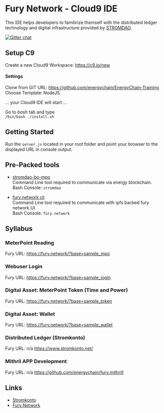 # Fury Network - Cloud9 IDE
This IDE helps developers to familirize themself with the distributed ledger technology and digital infrastructure provided by [STROMDAO](https://stromdao.de/).


[![Gitter chat](https://badges.gitter.im/gitterHQ/gitter.png)](https://gitter.im/stromdao/Lobby) 
  
## Setup C9
Create a new Cloud9 Workspace: https://c9.io/new   

#### Settings
Clone from GIT URL: https://github.com/energychain/EnergyChain-Training  
Choose Template: NodeJS  


... your Cloud9 IDE will start ...

Go to *bash* tab and type  
`/bin/bash ./install.sh `

## Getting Started

Run the `server.js` located in your root folder and point your browser to the displayed URL in console output.


## Pre-Packed tools
 - [stromdao-bo-mpo](https://www.npmjs.com/package/stromdao-bo-mpo)  
Command Line tool required to communicate via energy blockchain.   
Bash Console: `stromdao`   

 - [fury.network cli](https://www.npmjs.com/package/fury.network)  
Command Line tool required to communicate with ipfs backed fury network UI.   
Bash Console: `fury.network`    

## Syllabus
### MeterPoint Reading
Fury URL: https://fury.network/?base=sample_mpo

### Webuser Login
Fury URL: https://fury.network/?base=sample_login

### Digital Asset: MeterPoint Token (Time and Power)
Fury URL: https://fury.network/?base=sample_token

### Digital Asset: Wallet
Fury URL: https://fury.network/?base=sample_wallet

### Distributed Ledger (Stromkonto)
Fury URL: n/a
https://www.stromkonto.net/

### Mithril APP Development
Fury URL: n/a
https://github.com/energychain/fury.mithrill



 
## Links
 - [Stromkonto](https://www.stromkonto.net)
 - [Fury.Network](https://fury.network)
 


